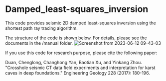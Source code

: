 # Damped_least-squares_inversion
This code provides seismic 2D damped least-squares inversion using the shortest path ray tracing algorithm.

The structure of the code is shown below. For details, please see the documents in the /manual folder.
![Screenshot from 2023-06-12 09-43-03](https://github.com/chenglongduan/Damped_least-squares_inversion/assets/24652447/18a5915f-b54b-494d-9044-912ff6c6befd)

If you use this code for research purpose, please cite the following paper:

Duan, Chenglong, Changhong Yan, Baotian Xu, and Yinkang Zhou. "Crosshole seismic CT data field experiments and interpretation for karst caves in deep foundations." Engineering Geology 228 (2017): 180-196.
